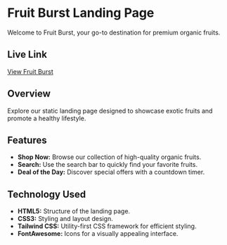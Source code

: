 # Fruit Burst Landing Page

Welcome to Fruit Burst, your go-to destination for premium organic fruits.

## Live Link

[View Fruit Burst](https://mspsohan.github.io/fruit-burst)

## Overview

Explore our static landing page designed to showcase exotic fruits and promote a healthy lifestyle.

## Features

-  **Shop Now:** Browse our collection of high-quality organic fruits.
-  **Search:** Use the search bar to quickly find your favorite fruits.
-  **Deal of the Day:** Discover special offers with a countdown timer.

## Technology Used

-  **HTML5:** Structure of the landing page.
-  **CSS3:** Styling and layout design.
-  **Tailwind CSS:** Utility-first CSS framework for efficient styling.
-  **FontAwesome:** Icons for a visually appealing interface.
